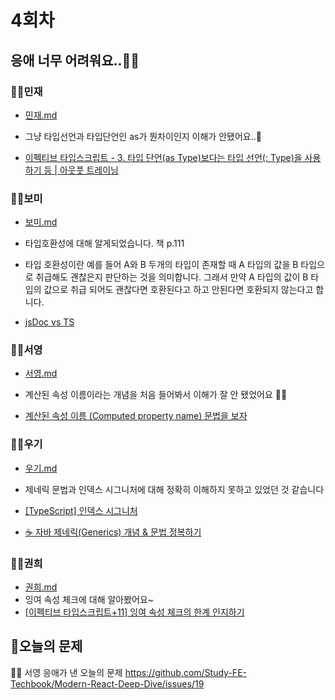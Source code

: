 # 4회차

## 응애 너무 어려워요..👶🏻

### 👶🏻민재

- [민재.md](./민재/민재.md)

- 그냥 타입선언과 타입단언인 as가 뭔차이인지 이해가 안됐어요..👶
- [이펙티브 타입스크립트 - 3. 타입 단언(as Type)보다는 타입 선언(: Type)을 사용하기 등 | 아웃풋 트레이닝](https://baek.dev/til/typescript/effective-typescript/ch02/item9)

### 👶🏻보미

- [보미.md](./보미/보미.md)

- 타입호환성에 대해 알게되었습니다. 책 p.111
- 타입 호환성이란 예를 들어 A와 B 두개의 타입이 존재할 때 A 타입의 값을 B 타입으로 취급해도 괜찮은지 판단하는 것을 의미합니다. 그래서 만약 A 타입의 값이 B 타입의 값으로 취급 되어도 괜찮다면 호환된다고 하고 안된다면 호환되지 않는다고 합니다.
- [jsDoc vs TS](https://velog.io/@beemore/%ED%83%80%EC%9E%85%EC%8A%A4%ED%81%AC%EB%A6%BD%ED%8A%B8-Vs-Jsdoc-%EA%B0%9C%EC%9D%B8%EC%9D%98-%EC%84%A0%ED%83%9D%EC%9D%80)

### 👶🏻서영

- [서영.md](./서영/서영.md)

- 계산된 속성 이름이라는 개념을 처음 들어봐서 이해가 잘 안 됐었어요 👶🏻
- [계산된 속성 이름 (Computed property name) 문법을 보자](https://xionwcfm.tistory.com/242#google_vignette)

### 👶🏻우기

- [우기.md](./우기/우기.md)

- 제네릭 문법과 인덱스 시그니처에 대해 정확히 이해하지 못하고 있었던 것 같습니다
- [[TypeScript] 인덱스 시그니처](https://velog.io/@ahsy92/TypeScript-인덱스-시그니처)
- [☕ 자바 제네릭(Generics) 개념 & 문법 정복하기](https://inpa.tistory.com/entry/JAVA-☕-제네릭Generics-개념-문법-정복하기)

### 👶🏻권희

- [권희.md](./권희/권희.md)
- 잉여 속성 체크에 대해 알아봤어요~
- [[이펙티브 타입스크립트+11] 잉여 속성 체크의 한계 인지하기](https://junghyunkim.tistory.com/entry/이펙티브-타입스크립트11-잉여-속성-체크의-한계-인지하기)

## 📍오늘의 문제

👶🏻 서영 응애가 낸 오늘의 문제
https://github.com/Study-FE-Techbook/Modern-React-Deep-Dive/issues/19
